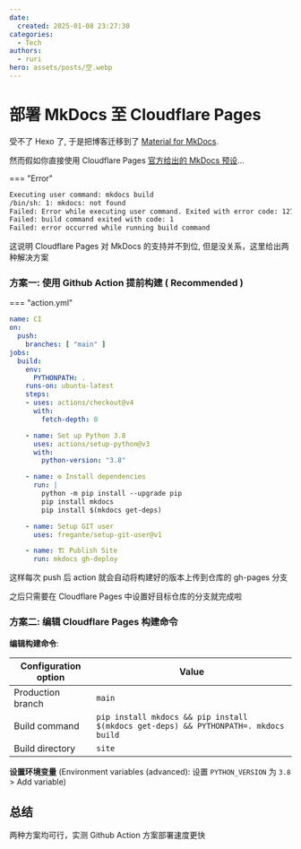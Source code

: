 ```yaml
---
date:
  created: 2025-01-08 23:27:30
categories:
  - Tech
authors:
  - ruri
hero: assets/posts/空.webp
---
```


# 部署 MkDocs 至 Cloudflare Pages

受不了 Hexo 了, 于是把博客迁移到了 [Material for MkDocs](https://squidfunk.github.io/mkdocs-material/).

然而假如你直接使用 Cloudflare Pages [官方给出的 MkDocs 预设](https://developers.cloudflare.com/pages/framework-guides/deploy-an-mkdocs-site/)...
<!-- more -->
=== "Error"
```bash
Executing user command: mkdocs build
/bin/sh: 1: mkdocs: not found
Failed: Error while executing user command. Exited with error code: 127
Failed: build command exited with code: 1
Failed: error occurred while running build command
```

这说明 Cloudflare Pages 对 MkDocs 的支持并不到位, 但是没关系，这里给出两种解决方案

### 方案一: 使用 Github Action 提前构建 ( Recommended )

=== "action.yml"
```yaml
name: CI
on:
  push:
    branches: [ "main" ]
jobs:
  build:
    env:
      PYTHONPATH: .
    runs-on: ubuntu-latest
    steps:
    - uses: actions/checkout@v4
      with:
        fetch-depth: 0

    - name: Set up Python 3.8
      uses: actions/setup-python@v3
      with:
        python-version: "3.8"

    - name: ⚙️ Install dependencies
      run: |
        python -m pip install --upgrade pip
        pip install mkdocs
        pip install $(mkdocs get-deps)

    - name: Setup GIT user
      uses: fregante/setup-git-user@v1

    - name: 🏗️ Publish Site
      run: mkdocs gh-deploy

```

这样每次 push 后 action 就会自动将构建好的版本上传到仓库的 gh-pages 分支

之后只需要在 Cloudflare Pages 中设置好目标仓库的分支就完成啦

### 方案二: 编辑 Cloudflare Pages 构建命令

**编辑构建命令**:

| Configuration option | Value|
| ----------- | ----------- |
| Production branch | `main` |
| Build command | `pip install mkdocs && pip install $(mkdocs get-deps) && PYTHONPATH=. mkdocs build` |
| Build directory | `site` |

**设置环境变量** (Environment variables (advanced): 设置 `PYTHON_VERSION` 为 `3.8`  > Add variable)

## 总结

两种方案均可行，实测 Github Action 方案部署速度更快